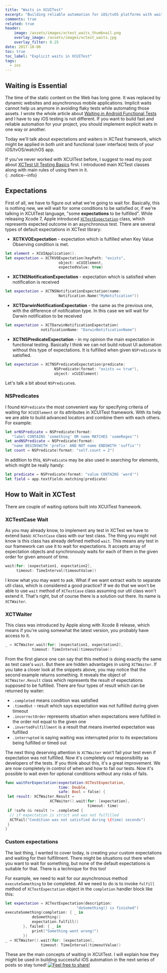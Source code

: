 ```yaml
---
title: "Waits in XCUITest"
excerpt: "Building reliable automation for iOS/tvOS platforms with waits and expectations"
comments: true
related: true
header:
    image: /assets/images/xctest_waits_thumbnail.png
    overlay_image: /assets/images/xctest_waits.jpg
    overlay_filter: 0.25
date: 2017-10-06
toc: true
toc_label: "Explicit waits in XCUITest"
tags:
  - ios
---
```

## Waiting is Essential
The time of the static content on the Web has long gone. It was replaced by dynamic websites and asynchronous mobile applications. Implicit waits cannot help us anymore in avoiding flaky tests while automating those assets. I wrote the whole article about [Waiting in Android Functional Tests](https://alexilyenko.github.io/uiautomator-waiting/) and I have to say iOS testing is not different. If you want to build fast and reliable automation for your project, you should implement explicit waits in one way or another.

Today we'll talk about expectations and waiters in XCTest framework, which might be applied in both unit and functional (user interface) tests of your iOS/tvOS/watchOS app.

If you've never worked with XCUITest before, I suggest to read my post about [XCTest UI Testing Basics](https://alexilyenko.github.io/xcuitest-basics/) first. I introduced main XCTest classes along with main rules of using them in it.  
{: .notice--info}

## Expectations
First of all, we have to figure out what we're going to wait for. Basically, this is nothing new, we will wait for some conditions to be satisfied or, if we're talking in XCUITest language, "some **expectations** to be fulfilled". While releasing Xcode 7, Apple introduced [`XCTestExpectation`](https://developer.apple.com/documentation/xctest/xctestexpectation) class, which represents expected outcome in an asynchronous test. There are several types of default expectations in XCTest library:
* **XCTKVOExpectation** - expectation which is fulfilled when Key Value Observing condition is met.
```swift
let element = XCUIApplication().
let expectation = XCTKVOExpectation(keyPath: "exists",
                        object: xCUIElement,
                        expectedValue: true)
```
* **XCTNSNotificationExpectation** - expectation which is satisfied when notification is received
```swift
let expectation = XCTNSNotificationExpectation(name:
                        Notification.Name("MyNotification"))
```
* **XCTDarwinNotificationExpectation** - the same as the previous one, with the difference of notification type. In this case we will wait for Darwin notification to be received
```swift
let expectation = XCTDarwinNotificationExpectation(
                notificationName: "DarwinNotificationName")
```
* **XCTNSPredicateExpectation** - in my opinion the main expectation in functional testing. Basically I think we can not build robust UI automation without this type of expectations. It is fulfilled when given `NSPredicate` is satisfied.
```swift
let expectation = XCTNSPredicateExpectation(predicate:
                      NSPredicate(format: "exists == true"),
                      object: xCUIElement)
```

Let's talk a bit about `NSPredicate`s.
### NSPredicates
I found `NSPredicate` the most convenient way for specifying criteria of waiting for `XCUIElement` or its attributes in XCUITest framework. With its help we are able to build advanced locators and combine them with each others. For example:
```swift
let orNSPredicate = NSPredicate(format:
   "label CONTAINS 'something' OR name MATCHES 'someRegex'")
let andNSPredicate = NSPredicate(format:
   "name BEGINSWITH 'prefix' AND NOT name ENDSWITH 'suffix'")
let count = NSPredicate(format: "self.count = 2")
```  
In addition to this, `NSPredicate` may be also used in searching for elements, which might be really handy:
```swift
let predicate = NSPredicate(format: "value CONTAINS 'word'")
let field = app.textFields.matching(predicate)
```

## How to Wait in XCTest
There are couple of waiting options built into XCUITest framework.
### XCTestCase Wait
As you may already know, to implement any test in XCTest we have to extend basic `XCTestCase` class with our test class. The thing you might not know is this class has already defined method `wait`. This means any test in our framework can use it to wait for expectations. It accepts array of expectation objects and synchronously waits for each of them in the given order for given amount of time.
```swift
wait(for: [expectation1, expectation2],
     timeout: TimeInterval(timeoutValue))
```

I know what you may want to ask. What if we want extract waits to separate util class, which is considered a good practice? If we do that we won't be able to use `wait` method of `XCTestCase` class assuming our util class won't extend it. That's right, but of course there is a solution out there. Its name is `XCTWaiter`.
### XCTWaiter
This class was introduced by Apple along with Xcode 8 release, which means if you're using somewhat the latest version, you probably have access to it.
```swift
_ = XCTWaiter.wait(for: [expectation1, expectation2],
            timeout: TimeInterval(timeoutValue))
```
From the first glance one can say that this method is doing exactly the same as test case's `wait`. But there are hidden advantages in using `XCTWaiter`. If you take a closer look at the snippets above, you may notice that the second example returns something. It reveals the object of `XCTWaiter.Result` class which represents the result of expectations supposed to be fulfilled. There are four types of result which can be returned by waiter:
- `.completed` means condition was satisfied
- `.timedOut` - result which says expectation was not fulfilled during given timeout
- `.incorrectOrder` represents situation when expectations were fulfilled in the order not equal to the given one
- `.invertedFulfillment` is a result that means inverted expectation was fulfilled
- `.interrupted` is saying waiting was interrupted prior to its expectations being fulfilled or timed out

The next thing deserving attention is `XCTWaiter` won't fail your test even if expectation was not fulfilled. Now it's completely our responsibility as developers of the tests. If you think about this, it's a great improvement. We are now completely in control of when and how to fail our tests. Now it's possible to wait even for optional conditions without any risks of fails.
```swift
func waitForExpectation(expectation:XCTestExpectation,
                        time: Double,
                        safe: Bool = false) {
 let result: XCTWaiter.Result =
                    XCTWaiter().wait(for: [expectation],
                                     timeout: time)
 if !safe && result != .completed {
  // if expectation is strict and was not fulfilled
  XCTFail("Condition was not satisfied during \(time) seconds")
 }
}
```
### Custom expectations
The last thing, I wanted to cover today, is creating your custom expectations and waiting for their fulfillment. There might be situations out there when you want to wait for something, but none of the default expectations is suitable for that. There is a technique for this too!

For example, we need to wait for our asynchronous method `executeSomething` to be completed. All we need to do is to invoke `fulfill` method of `XCTestExpectation` object in the `completion` handler block like this:
```swift
let expectation = XCTestExpectation(description:
                                "doSomething() is finished")
executeSomething(completion: { _ in
            doSomething()
            expectation.fulfill()
        }, failed: { _ in
            print("Something went wrong!")
        })
_ = XCTWaiter().wait(for: [expectation],
                timeout: TimeInterval(timeoutValue))
```
These are the main concepts of waiting in XCUITest. I will explain how they might be used in building successful iOS automation in the next series of posts so stay tuned!
[<img src="{{ site.url }}{{ site.baseurl }}/assets/images/share_message.png" alt="Feel free to share!">](https://alexilyenko.github.io/)
